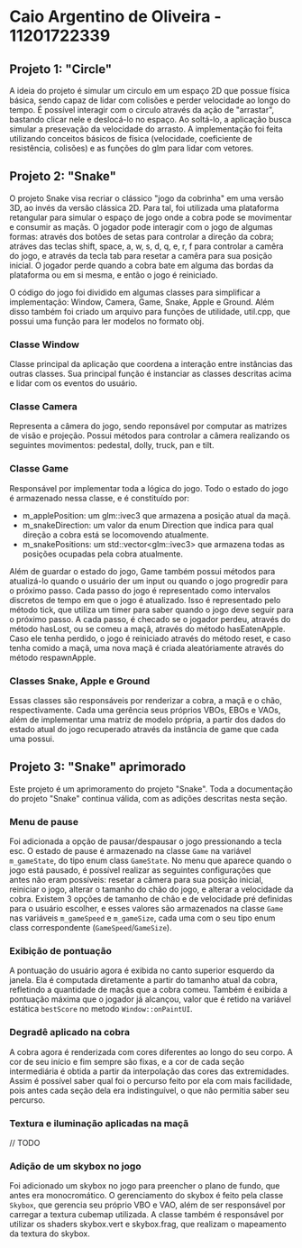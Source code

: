 # Caio Argentino de Oliveira - 11201722339

## Projeto 1: "Circle"

A ideia do projeto é simular um circulo em um espaço 2D que possue física básica,
sendo capaz de lidar com colisões e perder velocidade ao longo do tempo. É possível interagir com o circulo através da
ação de "arrastar", bastando clicar nele e deslocá-lo no espaço. Ao soltá-lo, a aplicação busca simular a presevação da
velocidade do arrasto. A implementação foi feita utilizando conceitos básicos de física (velocidade, coeficiente de
resistência, colisões) e as funções do glm para lidar com vetores.

## Projeto 2: "Snake"

O projeto Snake visa recriar o clássico "jogo da cobrinha" em uma versão 3D, ao invés da versão clássica 2D. Para tal,
foi utilizada uma plataforma retangular para simular o espaço de jogo onde a cobra pode se movimentar e consumir as
maçãs. O jogador pode interagir com o jogo de algumas formas: através dos botões de setas para controlar a direção da cobra;
atráves das teclas shift, space, a, w, s, d, q, e, r, f para controlar a camêra do jogo, e através da tecla tab para
resetar a camêra para sua posição inicial. O jogador perde quando a cobra bate em alguma das bordas da plataforma ou
em si mesma, e então o jogo é reiniciado.

O código do jogo foi dividido em algumas classes para simplificar a implementação: Window, Camera, Game, Snake, Apple e Ground.
Além disso também foi criado um arquivo para funções de utilidade, util.cpp, que possui uma função para ler modelos no formato obj.

### Classe Window

Classe principal da aplicação que coordena a interação entre instâncias das outras classes. Sua principal função é instanciar
as classes descritas acima e lidar com os eventos do usuário.

### Classe Camera

Representa a câmera do jogo, sendo reponsável por computar as matrizes de visão e projeção. Possui métodos para controlar
a câmera realizando os seguintes movimentos: pedestal, dolly, truck, pan e tilt.

### Classe Game

Responsável por implementar toda a lógica do jogo. Todo o estado do jogo é armazenado nessa classe, e é constituído por:

- m_applePosition: um glm::ivec3 que armazena a posição atual da maçã.
- m_snakeDirection: um valor da enum Direction que indica para qual direção a cobra está se locomovendo atualmente.
- m_snakePositions: um std::vector\<glm::ivec3\> que armazena todas as posições ocupadas pela cobra atualmente.

Além de guardar o estado do jogo, Game também possui métodos para atualizá-lo quando o usuário der um input
ou quando o jogo progredir para o próximo passo. Cada passo do jogo é representado como intervalos discretos de tempo
em que o jogo é atualizado. Isso é representado pelo método tick, que utiliza um timer para saber quando o jogo deve
seguir para o próximo passo. A cada passo, é checado se o jogador perdeu, através do método hasLost, ou se comeu a maçã,
através do método hasEatenApple. Caso ele tenha perdido, o jogo é reiniciado através do método reset, e caso tenha comido
a maçã, uma nova maçã é criada aleatóriamente através do método respawnApple.

### Classes Snake, Apple e Ground

Essas classes são responsáveis por renderizar a cobra, a maçã e o chão, respectivamente. Cada uma gerência seus próprios
VBOs, EBOs e VAOs, além de implementar uma matriz de modelo própria, a partir dos dados do estado atual do jogo recuperado
através da instância de game que cada uma possui.

## Projeto 3: "Snake" aprimorado

Este projeto é um aprimoramento do projeto "Snake". Toda a documentação do projeto "Snake" continua válida, com as adições
descritas nesta seção.

### Menu de pause

Foi adicionada a opção de pausar/despausar o jogo pressionando a tecla esc. O estado de pause é armazenado na classe `Game`
na variável `m_gameState`, do tipo enum class `GameState`. No menu que aparece quando o jogo está pausado, é possível realizar
as seguintes configurações que antes não eram possíveis: resetar a câmera para sua posição inicial, reiniciar o jogo, alterar
o tamanho do chão do jogo, e alterar a velocidade da cobra. Existem 3 opções de tamanho de chão e de velocidade pré definidas
para o usuário escolher, e esses valores são armazenados na classe `Game` nas variáveis `m_gameSpeed` e `m_gameSize`, cada
uma com o seu tipo enum class correspondente (`GameSpeed`/`GameSize`).

### Exibição de pontuação

A pontuação do usuário agora é exibida no canto superior esquerdo da janela. Ela é computada diretamente a partir do tamanho
atual da cobra, refletindo a quantidade de maçãs que a cobra comeu. Também é exibida a pontuação máxima que o jogador já alcançou,
valor que é retido na variável estática `bestScore` no metodo `Window::onPaintUI`.

### Degradê aplicado na cobra

A cobra agora é renderizada com cores diferentes ao longo do seu corpo. A cor de seu início e fim sempre são fixas,
e a cor de cada seção intermediária é obtida a partir da interpolação das cores das extremidades. Assim é possível saber
qual foi o percurso feito por ela com mais facilidade, pois antes cada seção dela era indistinguível, o que não permitia
saber seu percurso.

### Textura e iluminação aplicadas na maçã

// TODO

### Adição de um skybox no jogo

Foi adicionado um skybox no jogo para preencher o plano de fundo, que antes era monocromático. O gerenciamento do skybox
é feito pela classe `Skybox`, que gerencia seu próprio VBO e VAO, além de ser responsável por carregar a textura cubemap
utilizada. A classe também é responsável por utilizar os shaders skybox.vert e skybox.frag, que realizam o mapeamento da
textura do skybox.
